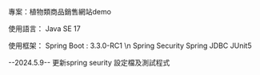 專案：植物類商品銷售網站demo

使用語言：
Java SE 17

使用框架：
Spring Boot : 3.3.0-RC1 \n
Spring Security
Spring JDBC
JUnit5

--2024.5.9--
更新spring seurity 設定檔及測試程式
